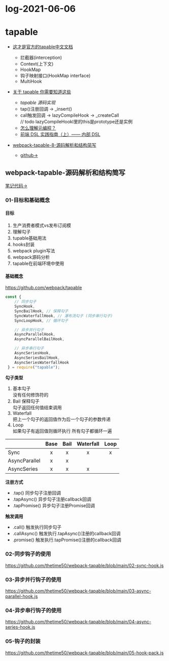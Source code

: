 # log-2021-06-06
# tapable

- [这才是官方的tapable中文文档](https://segmentfault.com/a/1190000017420937)
    - 拦截器(interception)
    - Context(上下文)
    - HookMap
    - 钩子映射接口(HookMap interface)
    - MultiHook
- [关于 tapable 你需要知道这些](https://zhuanlan.zhihu.com/p/79221553)
    - *tapable 源码实现*
    - tap()注册回调 -> _insert()
    - call触发回调 -> lazyCompileHook -> _createCall  
        // todo lazyCompileHookl里的this是prototype还是实例
    - [怎么理解元编程？](https://www.zhihu.com/question/23856985)
    - [前端 DSL 实践指南（上）—— 内部 DSL](https://zhuanlan.zhihu.com/p/107947462)

- [webpack-tapable-8-源码解析和结构简写](https://space.bilibili.com/32277451?spm_id_from=333.788.b_765f7570696e666f.2)
    - [github->](https://github.com/canwhite/QCTapableConstruction)


## webpack-tapable-源码解析和结构简写

[笔记代码->](https://github.com/thetime50/webpack-tapable)

### 01-目标和基础概念

#### 目标
1. 生产消费者模式vs发布订阅模
2. 理解勾子
3. tupable基础用法
4. hooks封装
5. webpack plugin写法
6. webpack源码分析
7. tapable在前端环境中使用

#### 基础概念

https://github.com/webpack/tapable

```js
const {
    // 同步勾子
	SyncHook,
	SyncBailHook, // 保释勾子
	SyncWaterfallHook, // 瀑布流勾子 (同步串行勾子)
	SyncLoopHook, // 循环勾子

    // 异步并行勾子
	AsyncParallelHook,
	AsyncParallelBailHook,

    // 异步串行勾子
	AsyncSeriesHook,
	AsyncSeriesBailHook,
	AsyncSeriesWaterfallHook
 } = require("tapable");
 ```

**勾子类型**
1. 基本勾子  
    没有任何修饰符的
2. Bail 保释勾子  
    勾子返回任何值结束调用
2. Waterfall  
    把上一个勾子的返回值作为后一个勾子的参数传递
3. Loop  
    如果勾子有返回值则循环执行 所有勾子都循环一遍

|  | Base | Bail | Waterfall | Loop |
| :-- | :--: | :--: | :--: | :--: |
| Sync | x | x | x | x |
| AsyncParallel | x | x |  |  |
| AsyncSeries | x | x | x |  |

**注册方式**
- .tap() 同步勾子注册回调
- .tapAsync() 异步勾子注册callback回调
- .tapPromise() 异步勾子注册Promise回调

**触发调用**
- .call() 触发执行同步勾子
- .callAsync() 触发执行.tapAsync()注册的callback回调
- .promise() 触发执行.tapPromise()注册的callback回调

### 02-同步钩子的使用

https://github.com/thetime50/webpack-tapable/blob/main/02-sync-hook.js

### 03-异步并行钩子的使用

https://github.com/thetime50/webpack-tapable/blob/main/03-async-parallel-hook.js


### 04-异步串行钩子的使用

https://github.com/thetime50/webpack-tapable/blob/main/04-async-series-hook.js


### 05-钩子的封装

https://github.com/thetime50/webpack-tapable/blob/main/05-hook-pack.js
